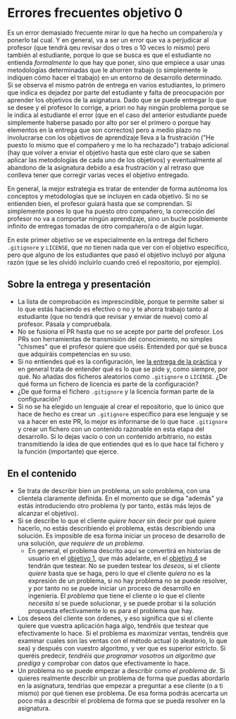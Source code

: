 # Errores frecuentes objetivo 0

Es un error demasiado frecuente mirar lo que ha hecho un compañero/a y ponerlo
tal cual. Y en general, va a ser un error que va a perjudicar al profesor (que
tendrá qeu revisar dos o tres o 10 veces lo mismo) pero también al estudiante,
porque lo que se busca es que el estudiante no entienda *formalmente* lo que hay
que poner, sino que empiece a usar unas metodologías determinadas que le ahorren
trabajo (o simplemente le indiquen cómo hacer el trabajo) en un entorno de
desarrollo determinado. Si se observa el mismo patrón de entrega en varios
estudiantes, lo primero que indica es dejadez por parte del estudiante y falta
de preocupación por aprender los objetivos de la asignatura. Dado que se puede
entregar lo que se desee y el profesor lo corrige, a priori no hay ningún
problema porque se le indica al estudiante el error (que en el caso del anterior
estudiante puede simplemente haberse pasado por alto por ser el primero o porque
hay elementos en la entrega que son correctos) pero a medio plazo no
involucrarse con los objetivos de aprendizaje lleva a la frustración ("He puesto
lo mismo que el compañero y me lo ha rechazado") trabajo adicional (hay que
volver a enviar el objetivo hasta que esté claro que se saben aplicar las
metodologías de cada uno de los objetivos) y eventualmente al abandono de la
asignatura debido a esa frustración y al retraso que conlleva tener que corregir
varias veces el objetivo entregado.

En general, la mejor estrategia es tratar de entender de forma autónoma los
conceptos y metodologías que se incluyen en cada objetivo. Si no se entienden
bien, el profesor guiará hasta que se comprendan. Si simplemente pones lo que ha
puesto otro compañero, la corrección del profesor no va a comportar ningún
aprendizaje, sino un bucle posiblemente infinito de entregas tomadas de otro
compañero/a o de algún lugar.

En este primer objetivo se ve especialmente en la entrega del fichero
`.gitignore` y `LICENSE`, que *no* tienen nada que ver con el objetivo
específico, pero que alguno de los estudiantes que pasó el objetivo incluyó por
alguna razón (que se les olvidó incluirlo cuando creó el repositorio, por
ejemplo).

## Sobre la entrega y presentación

* La lista de comprobación es imprescindible, porque te permite saber
  si lo que estás haciendo es efectivo o no y te ahorra trabajo tanto
  al estudiante (que no tendrá que revisar y enviar de nuevo) como al
  profesor. Pásala y compruébala.
* No se fusiona el PR hasta que no se acepte por parte del
  profesor. Los PRs son herramientas de transmisión del conocimiento,
  no simples "chismes" que el profesor quiere que uséis. Entended por
  qué se busca que adquiráis competencias en su uso.
* Si no entiendes qué es la configuración, lee [la entrega de la
  práctica](http://jj.github.io/IV/documentos/proyecto/0.Repositorio#entrega-de-la-pr%C3%A1ctica)
  y en general trata de entender qué es lo que se pide y, como siempre, por
  qué. No añadas dos ficheros aleatorios como `.gitignore` o `LICENSE`. ¿De qué
  forma un fichero de licencia es parte de la configuración?
* ¿De qué forma el fichero `.gitignore` y la licencia forman parte de
  la configuración?
* Si no se ha elegido un lenguaje al crear el repositorio, que lo
  único que hace de hecho es crear un `.gitignore` específico para ese
  lenguaje y se va a hacer en este PR, lo mejor es informarse de lo
  que hace `.gitignore` y crear un fichero con un contenido razonable
  en esta etapa del desarrollo. Si lo dejas vacío o con un contenido
  arbitrario, no estás transmitiendo la idea de que entiendes qué es
  lo que hace tal fichero y la función (importante) que ejerce.
  
## En el contenido

* Se trata de describir bien un problema, un solo problema, con una clientela
  claramente definida. En el momento que se diga "además" ya estás introduciendo
  otro problema (y por tanto, estás más lejos de alcanzar el objetivo).
* Si se describe lo que el cliente *quiere hacer* sin decir por qué quiere
  hacerlo, no estás describiendo el problema, estás describiendo una
  solución. Es imposible de esa forma iniciar un proceso de desarrollo de una
  solución, *que requiere de un problema*.
  * En general, el problema descrito aquí se convertirá en historias de usuario
    en el [objetivo
    1](http://jj.github.io/IV/documentos/proyecto/1.Planificacion), que más
    adelante, en el [objetivo
    4](https://jj.github.io/IV/documentos/proyecto/4.Tests) se tendrán que
    testear. No se pueden testear los *deseos*, si el cliente *quiere* basta que
    se haga, pero lo que el cliente *quiera* no es la expresión de un problema,
    si no hay problema no se puede resolver, y por tanto no se puede iniciar un
    proceso de desarrollo en ingeniería. El *problema* que tiene el cliente o lo
    que el cliente *necesita* *sí* se puede solucionar, y se puede probar si la
    solución propuesta efectivamente lo es para el problema que hay.
* Los deseos del cliente son órdenes, y eso significa que si el cliente quiere
  que vuestra aplicación haga algo, tendréis que testear que efectivamente lo
  hace. Si el problema es maximizar ventas, tendréis que examinar cuales son las
  ventas con el método actual (o aleatorio, lo que sea) y después con vuestro
  algoritmo, y ver que es superior estricto. Si queréis predecir, *tendréis que
  programar vosotros un algoritmo que prediga* y comprobar con datos que
  efectivamente lo hace.
* Un problema no se puede empezar a describir como *el problema de*. Si quieres
  realmente describir un problema de forma que puedas abordarlo en la
  asignatura, tendrías que empezar a preguntar a ese cliente (o a ti mismo) por
  qué tienen ese problema. De esa forma podrás acercarta un poco más a describir
  el problema de forma que se pueda resolver en la asignatura.
